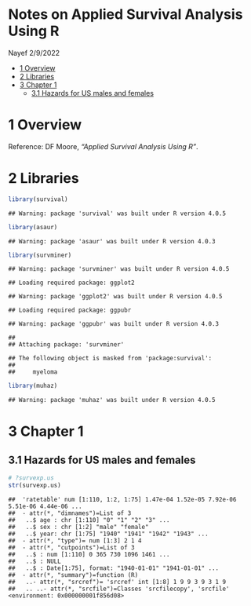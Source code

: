 Notes on Applied Survival Analysis Using R
================
Nayef
2/9/2022

-   [1 Overview](#overview)
-   [2 Libraries](#libraries)
-   [3 Chapter 1](#chapter-1)
    -   [3.1 Hazards for US males and
        females](#hazards-for-us-males-and-females)

# 1 Overview

Reference: DF Moore, *“Applied Survival Analysis Using R”*.

# 2 Libraries

``` r
library(survival)
```

    ## Warning: package 'survival' was built under R version 4.0.5

``` r
library(asaur)
```

    ## Warning: package 'asaur' was built under R version 4.0.3

``` r
library(survminer)
```

    ## Warning: package 'survminer' was built under R version 4.0.5

    ## Loading required package: ggplot2

    ## Warning: package 'ggplot2' was built under R version 4.0.5

    ## Loading required package: ggpubr

    ## Warning: package 'ggpubr' was built under R version 4.0.3

    ## 
    ## Attaching package: 'survminer'

    ## The following object is masked from 'package:survival':
    ## 
    ##     myeloma

``` r
library(muhaz)
```

    ## Warning: package 'muhaz' was built under R version 4.0.5

# 3 Chapter 1

## 3.1 Hazards for US males and females

``` r
# ?survexp.us
str(survexp.us)
```

    ##  'ratetable' num [1:110, 1:2, 1:75] 1.47e-04 1.52e-05 7.92e-06 5.51e-06 4.44e-06 ...
    ##  - attr(*, "dimnames")=List of 3
    ##   ..$ age : chr [1:110] "0" "1" "2" "3" ...
    ##   ..$ sex : chr [1:2] "male" "female"
    ##   ..$ year: chr [1:75] "1940" "1941" "1942" "1943" ...
    ##  - attr(*, "type")= num [1:3] 2 1 4
    ##  - attr(*, "cutpoints")=List of 3
    ##   ..$ : num [1:110] 0 365 730 1096 1461 ...
    ##   ..$ : NULL
    ##   ..$ : Date[1:75], format: "1940-01-01" "1941-01-01" ...
    ##  - attr(*, "summary")=function (R)  
    ##   ..- attr(*, "srcref")= 'srcref' int [1:8] 1 9 9 3 9 3 1 9
    ##   .. ..- attr(*, "srcfile")=Classes 'srcfilecopy', 'srcfile' <environment: 0x000000001f856d08>
